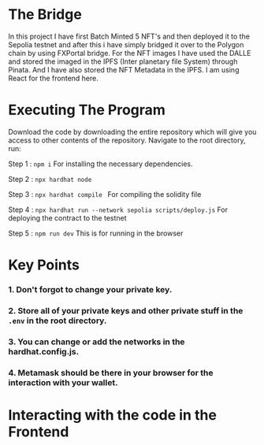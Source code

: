# The Bridge
In this project I have first Batch Minted 5 NFT's  and then deployed it to the Sepolia testnet and after this i have simply bridged it over to the Polygon chain by using FXPortal bridge.
For the NFT images I have used the DALLE and stored the imaged in the IPFS (Inter planetary file System) through Pinata.
And I have also stored the NFT Metadata in the IPFS.
I am using React for the frontend here. 


# Executing The Program
Download the code by downloading the entire repository which will give you access to other contents of the repository. Navigate to the root directory, run:

Step 1 : ``` npm i ``` For installing the necessary dependencies.

Step 2 : ``` npx hardhat node ```

Step 3 : ``` npx hardhat compile  ```  For compiling the solidity file

Step 4 : ``` npx hardhat run --network sepolia scripts/deploy.js ``` For deploying the contract to the testnet

Step 5 : ``` npm run dev ```  This is for running in the browser

# Key Points 

### 1. Don't forgot to change your private key.
### 2. Store all of your private keys and other private stuff in the ```.env``` in the root directory.
### 3. You can change or add the networks in the hardhat.config.js.
### 4. Metamask should be there in your browser for the interaction with your wallet.

# Interacting with the code in the Frontend
